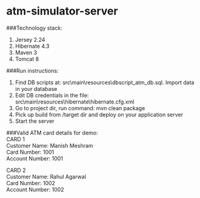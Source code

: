 # atm-simulator-server

###Technology stack:<br/>
1. Jersey 2.24<br/>
2. Hibernate 4.3<br/>
3. Maven 3<br/>
4. Tomcat 8<br/>

###Run instructions:<br/>
1. Find DB scripts at: src\main\resources\dbscript_atm_db.sql. Import data in your database<br/>
2. Edit DB credentials in the file: src\main\resources\hibernate\hibernate.cfg.xml<br/>
3. Go to project dir, run command: mvn clean package<br/>
4. Pick up build from /target dir and deploy on your application server<br/>
5. Start the server<br>

###Valid ATM card details for demo:<br/>
CARD 1<br/>
Customer Name: Manish Meshram<br/>
Card Number: 1001<br/>
Account Number: 1001<br/>

CARD 2<br/>
Customer Name: Rahul Agarwal<br/>
Card Number: 1002<br/>
Account Number: 1002<br/>